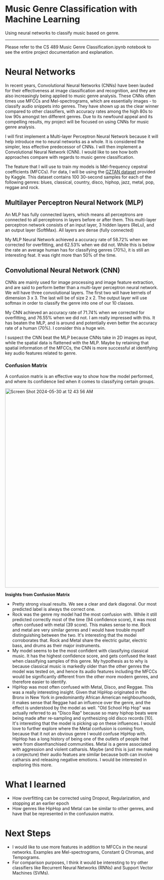 # Music Genre Classification with Machine Learning

Using neural networks to classify music based on genre.

---

Please refer to the CS 489 Music Genre Classification.ipynb notebook to see the entire project documentation and explanation. 


# Neural Networks

In recent years, Convolutional Neural Networks (CNNs) have been lauded for their effectiveness at image classification and recognition, and they are also increasingly being applied to music genre analysis. These CNNs often times use MFCCs and Mel-spectrograms, which are essentially images - to classify audio snippets into genres. They have shown up as the clear winner compared to other classifiers, with accuracy rates among the high 80s to low 90s amongst ten different genres. Due to its newfound appeal and its compelling results, my project will be focused on using CNNs for music genre analysis.

I will first implement a Multi-layer Perceptron Neural Network because it will help introduce me to neural networks as a whole. It is considered the simpler, less effective predecessor of CNNs. I will then implement a Convolutional Neural Network (CNN). I would like to see how both approaches compare with regards to music genre classification.

The feature that I will use to train my models is Mel-frequency cepstral coefficients (MFCCs). For data, I will be using the [GZTAN dataset](https://www.kaggle.com/datasets/andradaolteanu/gtzan-dataset-music-genre-classification?resource=download) provided by Kaggle. This dataset contains 100 30-second samples for each of the following genres: blues, classical, country, disco, hiphop, jazz, metal, pop, reggae and rock.


## Multilayer Perceptron Neural Network (MLP)

An MLP has fully connected layers, which means all perceptrons are connected to all perceptrons in layers before or after them. This multi-layer perceptron network consists of an input layer, 3 hidden layers (ReLu), and an output layer (SoftMax). All layers are dense (fully connected)

My MLP Neural Network achieved a accuracy rate of 58.72% when we corrected for overfitting, and 62.53% when we did not. While this is below the rate an average human has for classifying genres (70%), it is still an interesting feat. It was right more than 50% of the time.

## Convolutional Neural Network (CNN)

CNNs are mainly used for image processing and image feature extraction, and are said to perform better than a multi-layer perceptron neural network. We will have three convolutional layers. The first two will have kernels of dimension 3 x 3. The last will be of size 2 x 2. The output layer will use softmax in order to classify the genre into one of our 10 classes.

My CNN achieved an accuracy rate of 71.74% when we corrected for overfitting, and 76.55% when we did not. I am really impressed with this. It has beaten the MLP, and is around and potentially even better the accuracy rate of a human (70%). I consider this a huge win.

I suspect the CNN beat the MLP because CNNs take in 2D images as input, while the spatial data is flattened with the MLP. Maybe by retaining that spatial information of the MFCCs, the CNN is more successful at identifying key audio features related to genre.

### Confusion Matrix

A confusion matrix is an effective way to show  how the model performed, and where its confidence lied when it comes to classifying certain groups.

<img width="653" alt="Screen Shot 2024-05-30 at 12 43 56 AM" src="https://github.com/NimunB/Music-Genre-Classification/assets/32827637/e9e6f626-dae2-4dd6-9560-6dcb397abfe5">


**Insights from Confusion Matrix**

- Pretty strong visual results. We see a clear and dark diagonal. Our most predicted label is always the correct one.
- Rock was the genre my model had the most confusion with. While it still predicted correctly most of the time (94 confidence score), it was most often confused with metal (39 score). This makes sense to me. Rock and metal are very similar genres and I would have trouble myself distinguishing between the two. It's interesting that the model corroborates that. Rock and Metal share the electric guitar, electric bass, and drums as their major instruments.
- My model seems to be the most confident with classifying classical music. It has the highest confidence score, and gets confused the least when classifying samples of this genre. My hypothesis as to why is because classical music is markedly older than the other genres the model was tested on, and hence its audio features including the MFCCs would be significantly different from the other more modern genres, and therefore easier to identify.
- HipHop was most often confused with Metal, Disco, and Reggae. This was a really interesting insight. Given that HipHop originated in the Bronx in New York in predominantly African American neighbourhoods, it makes sense that Reggae had an influence over the genre, and the effect is understood by the model as well. "Old School Hip Hop" was actually referred to as "Disco Rap" because so many hiphop beats were being made after re-sampling and synthesizing old disco records [10]. It's interesting that the model is picking up on these influences. I would love to further explore where the Metal confusion is coming from, because that it not an obvious genre I would confuse HipHop with. HipHop has a long history of being one of the outlets of people that were from disenfranchised communities. Metal is a genre associated with aggression and violent catharsis. Maybe (and this is just me making a conjecture) their audio featues are similar because both can involve catharsis and releasing negative emotions. I would be interested in exploring this more.


# What I learned

- How overfitting can be corrected using Dropout, Regularization, and stopping at an earlier epoch
- How genres like HipHop and Metal can be similar to other genres, and have that be represented in the confusuion matrix.


# Next Steps
- I would like to use more features in addition to MFCCs in the neural networks. Examples are Mel-spectrograms, Constant Q Chromas, and Tempograms.
- For comparison purposes, I think it would be interesting to try other classifiers like Recurrent Neural Networks (RNNs) and Support Vector Machines (SVMs).
